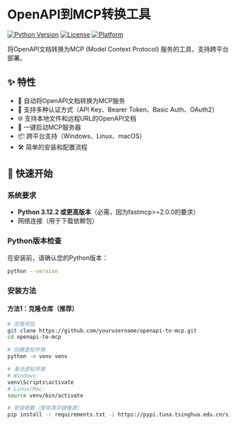 # OpenAPI到MCP转换工具

[![Python Version](https://img.shields.io/badge/python-3.12.2+-blue.svg)](https://python.org)
[![License](https://img.shields.io/badge/license-MIT-green.svg)](LICENSE)
[![Platform](https://img.shields.io/badge/platform-Windows%20%7C%20Linux%20%7C%20macOS-lightgrey.svg)]()

将OpenAPI文档转换为MCP (Model Context Protocol) 服务的工具，支持跨平台部署。

## ✨ 特性

- 🔄 自动将OpenAPI文档转换为MCP服务
- 🔐 支持多种认证方式（API Key、Bearer Token、Basic Auth、OAuth2）
- 🌐 支持本地文件和远程URL的OpenAPI文档
- 🚀 一键启动MCP服务器
- 📦 跨平台支持（Windows、Linux、macOS）
- 🛠️ 简单的安装和配置流程

## 🚀 快速开始

### 系统要求

- **Python 3.12.2 或更高版本**（必需，因为fastmcp>=2.0.0的要求）
- 网络连接（用于下载依赖包）

### Python版本检查

在安装前，请确认您的Python版本：

```bash
python --version
```

### 安装方法

#### 方法1：克隆仓库（推荐）

```bash
# 克隆项目
git clone https://github.com/yourusername/openapi-to-mcp.git
cd openapi-to-mcp

# 创建虚拟环境
python -m venv venv

# 激活虚拟环境
# Windows:
venv\Scripts\activate
# Linux/Mac:
source venv/bin/activate

# 安装依赖（使用清华镜像源）
pip install -r requirements.txt -i https://pypi.tuna.tsinghua.edu.cn/simple/
```
